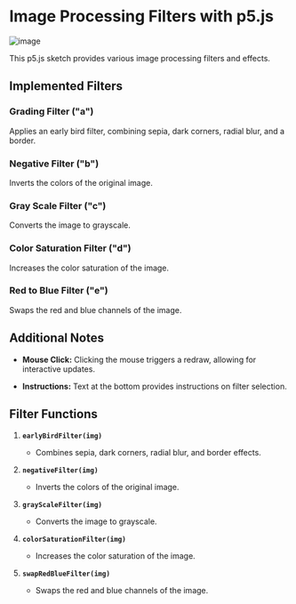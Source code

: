# Image Processing Filters with p5.js

![image](https://github.com/Diogojfbraga/Visual-Refine/assets/67931865/0810df23-3a79-42b6-9240-52d136ef7908)


This p5.js sketch provides various image processing filters and effects.

## Implemented Filters

### Grading Filter ("a")
Applies an early bird filter, combining sepia, dark corners, radial blur, and a border.

### Negative Filter ("b")
Inverts the colors of the original image.

### Gray Scale Filter ("c")
Converts the image to grayscale.

### Color Saturation Filter ("d")
Increases the color saturation of the image.

### Red to Blue Filter ("e")
Swaps the red and blue channels of the image.

## Additional Notes

- **Mouse Click:** Clicking the mouse triggers a redraw, allowing for interactive updates.

- **Instructions:** Text at the bottom provides instructions on filter selection.

## Filter Functions

1. **`earlyBirdFilter(img)`**
   - Combines sepia, dark corners, radial blur, and border effects.
   
2. **`negativeFilter(img)`**
   - Inverts the colors of the original image.

3. **`grayScaleFilter(img)`**
   - Converts the image to grayscale.

4. **`colorSaturationFilter(img)`**
   - Increases the color saturation of the image.

5. **`swapRedBlueFilter(img)`**
   - Swaps the red and blue channels of the image.
